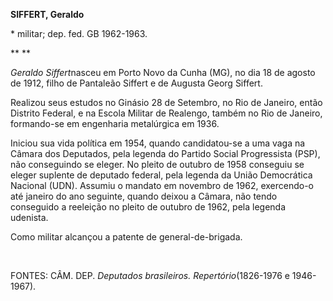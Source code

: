 **SIFFERT, Geraldo**

\* militar; dep. fed. GB 1962-1963.

** **

*Geraldo Siffert*nasceu em Porto Novo da Cunha (MG), no dia 18 de agosto
de 1912, filho de Pantaleão Siffert e de Augusta Georg Siffert.

Realizou seus estudos no Ginásio 28 de Setembro, no Rio de Janeiro,
então Distrito Federal, e na Escola Militar de Realengo, também no Rio
de Janeiro, formando-se em engenharia metalúrgica em 1936.

Iniciou sua vida política em 1954, quando candidatou-se a uma vaga na
Câmara dos Deputados, pela legenda do Partido Social Progressista (PSP),
não conseguindo se eleger. No pleito de outubro de 1958 conseguiu se
eleger suplente de deputado federal, pela legenda da União Democrática
Nacional (UDN). Assumiu o mandato em novembro de 1962, exercendo-o até
janeiro do ano seguinte, quando deixou a Câmara, não tendo conseguido a
reeleição no pleito de outubro de 1962, pela legenda udenista.

Como militar alcançou a patente de general-de-brigada.

 

FONTES: CÂM. DEP. *Deputados brasileiros. Repertório*(1826-1976 e
1946-1967).

 
